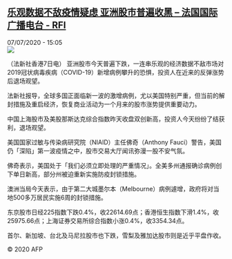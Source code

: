 <!--1594133805000-->
[乐观数据不敌疫情疑虑 亚洲股市普遍收黑 – 法国国际广播电台 - RFI](http://www.rfi.fr//cn/contenu/20200707-%E4%B9%90%E8%A7%82%E6%95%B0%E6%8D%AE%E4%B8%8D%E6%95%8C%E7%96%AB%E6%83%85%E7%96%91%E8%99%91-%E4%BA%9A%E6%B4%B2%E8%82%A1%E5%B8%82%E6%99%AE%E9%81%8D%E6%94%B6%E9%BB%91)
------

<div>07/07/2020 - 15:05</div><img src="https://s.rfi.fr/media/display/71905d82-c058-11ea-93ca-005056bf87d6/w:310/p:16x9/eco0006b.200707210502.jpg"><div class="t-content__body u-clearfix"><div class="m-interstitial"></div><p>（法新社香港7日电）    亚洲股市今天普遍下跌，一连串乐观的经济数据不敌市场对2019冠状病毒疾病（COVID-19）新增病例攀升的恐惧，投资人在近来的反弹涨势后退场观望。</p><p>    法新社报导，全球多国正面临新一波的激增病例，尤以美国特别严重，但当前的解封措施及重启经济，恢复商业活动为一个月来的股市涨势提供重要动力。</p><p>    中国上海股市及美股那斯达克综合指数昨天收盘双创新高，投资人今天纷纷了结获利，退场观望。</p><p>    美国国家过敏与传染病研究院（NIAID）主任佛奇（Anthony Fauci）警告，美国仍「深陷」第一波疫情之中，股市交易大厅闻讯弥漫一股不安气氛。</p><p>    佛奇表示，美国处于「我们必须立即处理的严重情况」。全美多州通报确诊病例创下单日新高，部分州被迫重新实施防疫封锁措施。</p><p>    澳洲当局今天表示，由于第二大城墨尔本（Melbourne）病例遽增，政府将对当地500多万居民实施6周的封锁措施。</p><p>    东京股市日经225指数下跌0.4%，收22614.69点；香港恒生指数下滑1.4%，收25975.66点；上海证券交易所综合指数小涨0.4%，收3354.34点。</p><p>    首尔、新加坡、台北及马尼拉股市也下跌，雪梨及雅加达股市则是近乎平盘作收。</p><p class="t-copyright">© 2020 AFP</p>        </div>
